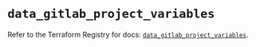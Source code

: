 # `data_gitlab_project_variables`

Refer to the Terraform Registry for docs: [`data_gitlab_project_variables`](https://registry.terraform.io/providers/gitlabhq/gitlab/17.9.0/docs/data-sources/project_variables).
